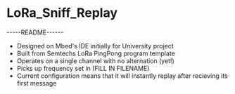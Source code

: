 # LoRa_Sniff_Replay

-----README------

- Designed on Mbed's IDE initially for University project
- Built from Semtechs LoRa PingPong program template
- Operates on a single channel with no alternation (yet!)
- Picks up frequency set in (FILL IN FILENAME)
- Current configuration means that it will instantly replay after recieving its first message
